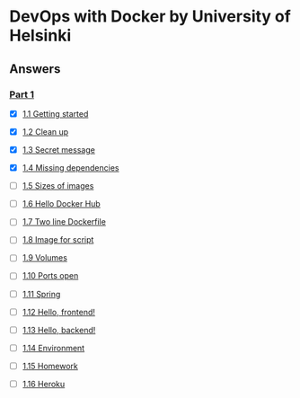 # DevOps with Docker by University of Helsinki

## Answers

### [Part 1](https://github.com/MikaelTornwall/devops_with_docker/tree/main/Part_1)

- [x] [1.1 Getting started](https://github.com/MikaelTornwall/devops_with_docker/blob/main/Part_1/1_1_getting_started.txt)

- [x] [1.2 Clean up](https://github.com/MikaelTornwall/devops_with_docker/blob/main/Part_1/1_2_clean_up.txt)

- [x] [1.3 Secret message](https://github.com/MikaelTornwall/devops_with_docker/blob/main/Part_1/1_3_secret_message.txt)

- [x] [1.4 Missing dependencies](https://github.com/MikaelTornwall/devops_with_docker/blob/main/Part_1/1_4_missing_dependencies.txt)

- [ ] [1.5 Sizes of images](https://github.com/MikaelTornwall/devops_with_docker/blob/main/Part_1/1_5_sizes_of_images)

- [ ] [1.6 Hello Docker Hub](https://github.com/MikaelTornwall/devops_with_docker/blob/main/Part_1/1_6_hello_docker_hub)

- [ ] [1.7 Two line Dockerfile]()

- [ ] [1.8 Image for script]()

- [ ] [1.9 Volumes]()

- [ ] [1.10 Ports open]()

- [ ] [1.11 Spring]()

- [ ] [1.12 Hello, frontend!]()

- [ ] [1.13 Hello, backend!]()

- [ ] [1.14 Environment]()

- [ ] [1.15 Homework]()

- [ ] [1.16 Heroku]()
